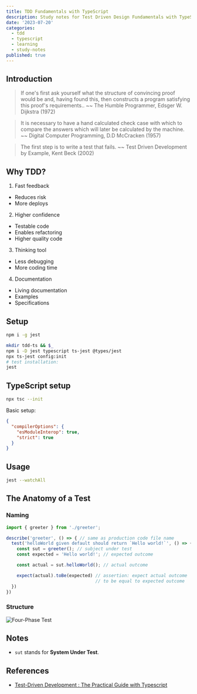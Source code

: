 ```yaml
---
title: TDD Fundamentals with TypeScript
description: Study notes for Test Driven Design Fundamentals with TypeScript
date: '2023-07-20'
categories:
  - tdd
  - typescript
  - learning
  - study-notes
published: true
---
```


## Introduction

> If one's first ask yourself what the structure of convincing proof would be and, having found this, then constructs a program satisfying this proof's requirements.. ~~ The Humble Programmer, Edsger W. Dijkstra (1972)


> It is necessary to have a hand calculated check case with which to compare the answers which will later be calculated by the machine. ~~ Digital Computer Programming, D.D McCracken (1957)


> The first step is to write a test that fails. ~~ Test Driven Development by Example, Kent Beck (2002)

## Why TDD?

1. Fast feedback

- Reduces risk
- More deploys

2. Higher confidence

- Testable code
- Enables refactoring
- Higher quality code

3. Thinking tool

- Less debugging
- More coding time

4. Documentation

- Living documentation
- Examples
- Specifications

## Setup

```sh
npm i -g jest

mkdir tdd-ts && $_
npm i -D jest typescript ts-jest @types/jest
npx ts-jest config:init
# test installation:
jest
```
## TypeScript setup

```sh
npx tsc --init
```

Basic setup:

```json
{
  "compilerOptions": {
    "esModuleInterop": true,
    "strict": true
  }
}
```

## Usage

```sh
jest --watchAll
```

## The Anatomy of a Test

### Naming

```ts
import { greeter } from './greeter';

describe('greeter', () => { // same as production code file name
  test('helloWorld given default should return `Hello world!`', () => { // given then when
    const sut = greeter(); // subject under test
    const expected = 'Hello world!'; // expected outcome

    const actual = sut.helloWorld(); // actual outcome

    expect(actual).toBe(expected) // assertion: expect actual outcome 
                                  // to be equal to expected outcome
  })
})
```

### Structure

![Four-Phase Test](/ts-tdd/four_phase_method.png)

## Notes

- `sut` stands for **System Under Test**.

## References

- [Test-Driven Development : The Practical Guide with Typescript](https://1kevinson.com/test-driven-development-for-the-rest-of-us/)
